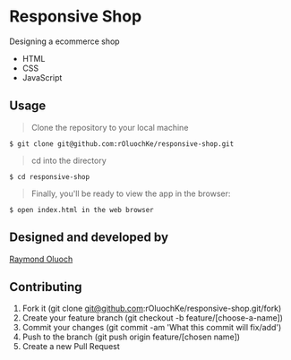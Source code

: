 # Responsive Shop

Designing a ecommerce shop

- HTML
- CSS
- JavaScript

## Usage

> Clone the repository to your local machine

```
$ git clone git@github.com:rOluochKe/responsive-shop.git
```

> cd into the directory

```
$ cd responsive-shop
```

> Finally, you'll be ready to view the app in the browser:

```
$ open index.html in the web browser
```

## Designed and developed by

[Raymond Oluoch](https://github.com/rOluochKe)

## Contributing

1. Fork it (git clone git@github.com:rOluochKe/responsive-shop.git/fork)
2. Create your feature branch (git checkout -b feature/[choose-a-name])
3. Commit your changes (git commit -am 'What this commit will fix/add')
4. Push to the branch (git push origin feature/[chosen name])
5. Create a new Pull Request
